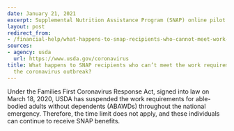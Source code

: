 ```yaml
---
date: January 21, 2021
excerpt: Supplemental Nutrition Assistance Program (SNAP) online pilot
layout: post
redirect_from:
- /financial-help/what-happens-to-snap-recipients-who-cannot-meet-work-requirements-due-to-covid19/
sources:
- agency: usda
  url: https://www.usda.gov/coronavirus
title: What happens to SNAP recipients who can’t meet the work requirements due to
  the coronavirus outbreak?
---
```


Under the Families First Coronavirus Response Act, signed into law on March 18, 2020, USDA has suspended the work requirements for able-bodied adults without dependents (ABAWDs) throughout the national emergency. Therefore, the time limit does not apply, and these individuals can continue to receive SNAP benefits.